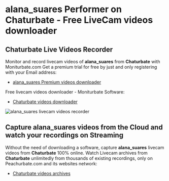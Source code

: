 # alana_suares Performer on Chaturbate - Free LiveCam videos downloader

## Chaturbate Live Videos Recorder

Monitor and record livecam videos of **alana_suares** from **Chaturbate** with Moniturbate.com
Get a premium trial for free by just and only registering with your Email address:
* [alana_suares Premium videos downloader](https://moniturbate.com/request-demo-licence-key.html)

Free livecam videos downloader - Moniturbate Software:
* [Chaturbate videos downloader](https://moniturbate.com/moniturbate-download-software.html)

![alana_suares livecam videos recorder](https://peachurnet.com/templates/moniturbate-software.png)


## Capture alana_suares videos from the Cloud and watch your recordings on Streaming

Without the need of downloading a software, capture **alana_suares** livecam videos from **Chaturbate** 100% online.
Watch Livecam archives from **Chaturbate** unlimitedly from thousands of existing recordings, only on Peachurbate.com and its websites network:
* [Chaturbate videos archives](https://peachurnet.com/)
